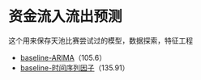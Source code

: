 # 资金流入流出预测

这个用来保存天池比赛尝试过的模型，数据探索，特征工程

- [baseline-ARIMA](https://github.com/hangzhang23/time_series_analysis/blob/main/Purchase_Redeem_Prediction/purchase_redeem_ARMA.ipynb)（105.6）
- [baseline-时间序列因子](https://github.com/hangzhang23/time_series_analysis/blob/main/Purchase_Redeem_Prediction/Purchase_redeem_tsf.ipynb)（135.91）
